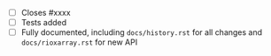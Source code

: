 <!-- Feel free to remove check-list items aren't relevant to your change -->

 - [ ] Closes #xxxx
 - [ ] Tests added
 - [ ] Fully documented, including `docs/history.rst` for all changes and `docs/rioxarray.rst` for new API